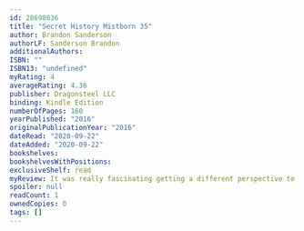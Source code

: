 ```yaml
---
id: 28698036
title: "Secret History Mistborn 35"
author: Brandon Sanderson
authorLF: Sanderson Brandon
additionalAuthors: 
ISBN: ""
ISBN13: "undefined"
myRating: 4
averageRating: 4.36
publisher: Dragonsteel LLC
binding: Kindle Edition
numberOfPages: 160
yearPublished: "2016"
originalPublicationYear: "2016"
dateRead: "2020-09-22"
dateAdded: "2020-09-22"
bookshelves: 
bookshelvesWithPositions: 
exclusiveShelf: read
myReview: It was really fascinating getting a different perspective to everything that was happening and getting answers a lot of the stuff that was puzzling the in events of the original books I really enjoyed reading this and I hope Brandon manages to write secret history 2 and we learn more about the Cosmere
spoiler: null
readCount: 1
ownedCopies: 0
tags: []
---
```


